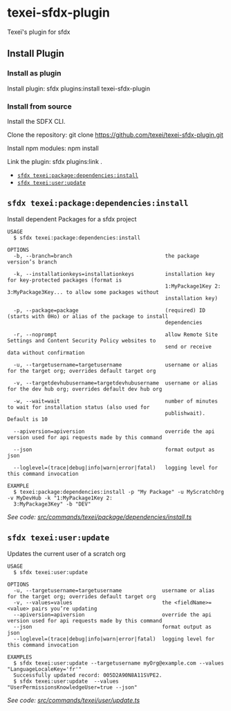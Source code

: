 texei-sfdx-plugin
=================

Texeï&#39;s plugin for sfdx

## Install Plugin

### Install as plugin

Install plugin: sfdx plugins:install texei-sfdx-plugin

### Install from source

Install the SDFX CLI.

Clone the repository: git clone https://github.com/texei/texei-sfdx-plugin.git

Install npm modules: npm install

Link the plugin: sfdx plugins:link .

<!-- commands -->
* [`sfdx texei:package:dependencies:install`](#sfdx-texeipackagedependenciesinstall)
* [`sfdx texei:user:update`](#sfdx-texeiuserupdate)

## `sfdx texei:package:dependencies:install`

Install dependent Packages for a sfdx project

```
USAGE
  $ sfdx texei:package:dependencies:install

OPTIONS
  -b, --branch=branch                              the package version’s branch

  -k, --installationkeys=installationkeys          installation key for key-protected packages (format is
                                                   1:MyPackage1Key 2: 3:MyPackage3Key... to allow some packages without
                                                   installation key)

  -p, --package=package                            (required) ID (starts with 0Ho) or alias of the package to install
                                                   dependencies

  -r, --noprompt                                   allow Remote Site Settings and Content Security Policy websites to
                                                   send or receive data without confirmation

  -u, --targetusername=targetusername              username or alias for the target org; overrides default target org

  -v, --targetdevhubusername=targetdevhubusername  username or alias for the dev hub org; overrides default dev hub org

  -w, --wait=wait                                  number of minutes to wait for installation status (also used for
                                                   publishwait). Default is 10

  --apiversion=apiversion                          override the api version used for api requests made by this command

  --json                                           format output as json

  --loglevel=(trace|debug|info|warn|error|fatal)   logging level for this command invocation

EXAMPLE
  $ texei:package:dependencies:install -p "My Package" -u MyScratchOrg -v MyDevHub -k "1:MyPackage1Key 2: 
  3:MyPackage3Key" -b "DEV"
```

_See code: [src/commands/texei/package/dependencies/install.ts](https://github.com/texei/texei-sfdx-plugin/blob/v0.0.2/src/commands/texei/package/dependencies/install.ts)_

## `sfdx texei:user:update`

Updates the current user of a scratch org

```
USAGE
  $ sfdx texei:user:update

OPTIONS
  -u, --targetusername=targetusername             username or alias for the target org; overrides default target org
  -v, --values=values                             the <fieldName>=<value> pairs you’re updating
  --apiversion=apiversion                         override the api version used for api requests made by this command
  --json                                          format output as json
  --loglevel=(trace|debug|info|warn|error|fatal)  logging level for this command invocation

EXAMPLES
  $ sfdx texei:user:update --targetusername myOrg@example.com --values "LanguageLocaleKey='fr'" 
  Successfully updated record: 005D2A90N8A11SVPE2.
  $ sfdx texei:user:update  --values "UserPermissionsKnowledgeUser=true --json"
```

_See code: [src/commands/texei/user/update.ts](https://github.com/texei/texei-sfdx-plugin/blob/v0.0.2/src/commands/texei/user/update.ts)_
<!-- commandsstop -->
